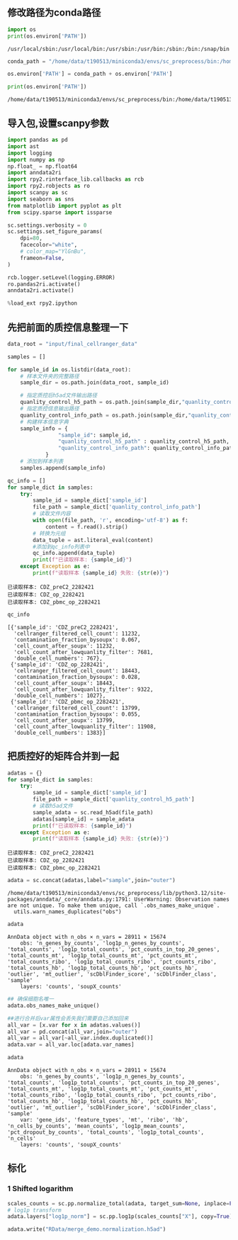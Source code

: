 ## 修改路径为conda路径


```python
import os
print(os.environ['PATH'])
```

    /usr/local/sbin:/usr/local/bin:/usr/sbin:/usr/bin:/sbin:/bin:/snap/bin



```python
conda_path = "/home/data/t190513/miniconda3/envs/sc_preprocess/bin:/home/data/t190513/miniconda3/condabin:/usr/local/sbin:/usr/local/bin:/usr/sbin:/usr/bin:/sbin:/bin:/snap/bin:/home/data/t190513/miniconda3/bin"
```


```python
os.environ['PATH'] = conda_path + os.environ['PATH']
```


```python
print(os.environ['PATH'])
```

    /home/data/t190513/miniconda3/envs/sc_preprocess/bin:/home/data/t190513/miniconda3/condabin:/usr/local/sbin:/usr/local/bin:/usr/sbin:/usr/bin:/sbin:/bin:/snap/bin:/home/data/t190513/miniconda3/bin/usr/local/sbin:/usr/local/bin:/usr/sbin:/usr/bin:/sbin:/bin:/snap/bin


## 导入包,设置scanpy参数


```python
import pandas as pd
import ast
import logging
import numpy as np
np.float_ = np.float64
import anndata2ri
import rpy2.rinterface_lib.callbacks as rcb
import rpy2.robjects as ro
import scanpy as sc
import seaborn as sns
from matplotlib import pyplot as plt
from scipy.sparse import issparse

sc.settings.verbosity = 0
sc.settings.set_figure_params(
    dpi=80,
    facecolor="white",
    # color_map="YlGnBu",
    frameon=False,
)

rcb.logger.setLevel(logging.ERROR)
ro.pandas2ri.activate()
anndata2ri.activate()

%load_ext rpy2.ipython
```

## 先把前面的质控信息整理一下


```python
data_root = "input/final_cellranger_data"
```


```python
samples = []
```


```python
for sample_id in os.listdir(data_root):
    # 样本文件夹的完整路径
    sample_dir = os.path.join(data_root, sample_id)

    # 指定质控后h5ad文件输出路径
    quanlity_control_h5_path = os.path.join(sample_dir,"quanlity_control.h5ad")
    # 指定质控信息输出路径
    quanlity_control_info_path = os.path.join(sample_dir,"quanlity_control_info.txt")
    # 构建样本信息字典
    sample_info = {
                "sample_id": sample_id,
                "quanlity_control_h5_path" : quanlity_control_h5_path,
                "quanlity_control_info_path": quanlity_control_info_path,
            }
    # 添加到样本列表
    samples.append(sample_info)
```


```python
qc_info = []
for sample_dict in samples:
    try:
        sample_id = sample_dict['sample_id']
        file_path = sample_dict['quanlity_control_info_path']
        # 读取文件内容
        with open(file_path, 'r', encoding='utf-8') as f:
            content = f.read().strip()
        # 转换为元组
        data_tuple = ast.literal_eval(content)
        #添加到qc_info列表中
        qc_info.append(data_tuple)
        print(f"已读取样本: {sample_id}")
    except Exception as e:
        print(f"读取样本 {sample_id} 失败: {str(e)}")
```

    已读取样本: CDZ_preC2_2282421
    已读取样本: CDZ_op_2282421
    已读取样本: CDZ_pbmc_op_2282421



```python
qc_info
```




    [{'sample_id': 'CDZ_preC2_2282421',
      'cellranger_filtered_cell_count': 11232,
      'contamination_fraction_bysoupx': 0.067,
      'cell_count_after_soupx': 11232,
      'cell_count_after_lowquanlity_filter': 7681,
      'double_cell_numbers': 767},
     {'sample_id': 'CDZ_op_2282421',
      'cellranger_filtered_cell_count': 18443,
      'contamination_fraction_bysoupx': 0.028,
      'cell_count_after_soupx': 18443,
      'cell_count_after_lowquanlity_filter': 9322,
      'double_cell_numbers': 1027},
     {'sample_id': 'CDZ_pbmc_op_2282421',
      'cellranger_filtered_cell_count': 13799,
      'contamination_fraction_bysoupx': 0.055,
      'cell_count_after_soupx': 13799,
      'cell_count_after_lowquanlity_filter': 11908,
      'double_cell_numbers': 1383}]



## 把质控好的矩阵合并到一起


```python
adatas = {}
for sample_dict in samples:
    try:
        sample_id = sample_dict['sample_id']
        file_path = sample_dict['quanlity_control_h5_path']
        # 读取h5ad文件
        sample_adata = sc.read_h5ad(file_path)
        adatas[sample_id] = sample_adata
        print(f"已读取样本: {sample_id}")
    except Exception as e:
        print(f"读取样本 {sample_id} 失败: {str(e)}")
```

    已读取样本: CDZ_preC2_2282421
    已读取样本: CDZ_op_2282421
    已读取样本: CDZ_pbmc_op_2282421



```python
adata = sc.concat(adatas,label="sample",join="outer")
```

    /home/data/t190513/miniconda3/envs/sc_preprocess/lib/python3.12/site-packages/anndata/_core/anndata.py:1791: UserWarning: Observation names are not unique. To make them unique, call `.obs_names_make_unique`.
      utils.warn_names_duplicates("obs")



```python
adata
```




    AnnData object with n_obs × n_vars = 28911 × 15674
        obs: 'n_genes_by_counts', 'log1p_n_genes_by_counts', 'total_counts', 'log1p_total_counts', 'pct_counts_in_top_20_genes', 'total_counts_mt', 'log1p_total_counts_mt', 'pct_counts_mt', 'total_counts_ribo', 'log1p_total_counts_ribo', 'pct_counts_ribo', 'total_counts_hb', 'log1p_total_counts_hb', 'pct_counts_hb', 'outlier', 'mt_outlier', 'scDblFinder_score', 'scDblFinder_class', 'sample'
        layers: 'counts', 'soupX_counts'




```python
## 确保细胞名唯一
adata.obs_names_make_unique()
```


```python
##进行合并后var属性会丢失我们需要自己添加回来
all_var = [x.var for x in adatas.values()]
all_var = pd.concat(all_var,join="outer")
all_var = all_var[~all_var.index.duplicated()]
adata.var = all_var.loc[adata.var_names]
```


```python
adata
```




    AnnData object with n_obs × n_vars = 28911 × 15674
        obs: 'n_genes_by_counts', 'log1p_n_genes_by_counts', 'total_counts', 'log1p_total_counts', 'pct_counts_in_top_20_genes', 'total_counts_mt', 'log1p_total_counts_mt', 'pct_counts_mt', 'total_counts_ribo', 'log1p_total_counts_ribo', 'pct_counts_ribo', 'total_counts_hb', 'log1p_total_counts_hb', 'pct_counts_hb', 'outlier', 'mt_outlier', 'scDblFinder_score', 'scDblFinder_class', 'sample'
        var: 'gene_ids', 'feature_types', 'mt', 'ribo', 'hb', 'n_cells_by_counts', 'mean_counts', 'log1p_mean_counts', 'pct_dropout_by_counts', 'total_counts', 'log1p_total_counts', 'n_cells'
        layers: 'counts', 'soupX_counts'



## 标化

###  1 Shifted logarithm


```python
scales_counts = sc.pp.normalize_total(adata, target_sum=None, inplace=False)
# log1p transform
adata.layers["log1p_norm"] = sc.pp.log1p(scales_counts["X"], copy=True)
```


```python
adata.write("RData/merge_demo.normalization.h5ad")
```
